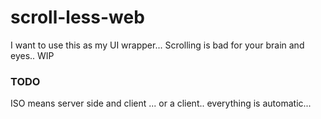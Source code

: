 # scroll-less-web

I want to use this as my UI wrapper... Scrolling is bad for your brain and eyes.. WIP

### TODO

ISO means server side and client ... or a client.. everything is automatic... 
